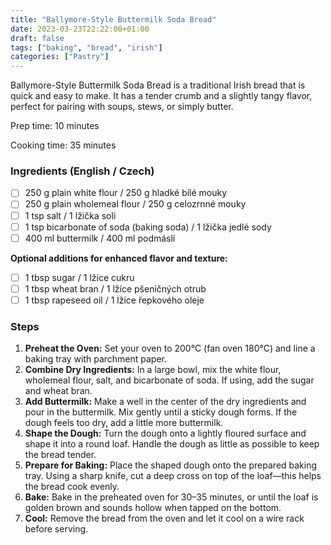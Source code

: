 ```yaml
---
title: "Ballymore-Style Buttermilk Soda Bread"
date: 2023-03-23T22:22:00+01:00
draft: false
tags: ["baking", "bread", "irish"]
categories: ["Pastry"]
---
```


Ballymore-Style Buttermilk Soda Bread is a traditional Irish bread that is quick and easy to make. It has a tender crumb and a slightly tangy flavor, perfect for pairing with soups, stews, or simply butter.

<div class="recipe" id="recipe">
Prep time: 10 minutes

Cooking time: 35 minutes

### Ingredients (English / Czech)
- [ ] 250 g plain white flour / 250 g hladké bílé mouky
- [ ] 250 g plain wholemeal flour / 250 g celozrnné mouky
- [ ] 1 tsp salt / 1 lžička soli
- [ ] 1 tsp bicarbonate of soda (baking soda) / 1 lžička jedlé sody
- [ ] 400 ml buttermilk / 400 ml podmáslí

**Optional additions for enhanced flavor and texture:**
- [ ] 1 tbsp sugar / 1 lžíce cukru
- [ ] 1 tbsp wheat bran / 1 lžíce pšeničných otrub
- [ ] 1 tbsp rapeseed oil / 1 lžíce řepkového oleje

### Steps
1. **Preheat the Oven:** Set your oven to 200°C (fan oven 180°C) and line a baking tray with parchment paper.
2. **Combine Dry Ingredients:** In a large bowl, mix the white flour, wholemeal flour, salt, and bicarbonate of soda. If using, add the sugar and wheat bran.
3. **Add Buttermilk:** Make a well in the center of the dry ingredients and pour in the buttermilk. Mix gently until a sticky dough forms. If the dough feels too dry, add a little more buttermilk.
4. **Shape the Dough:** Turn the dough onto a lightly floured surface and shape it into a round loaf. Handle the dough as little as possible to keep the bread tender.
5. **Prepare for Baking:** Place the shaped dough onto the prepared baking tray. Using a sharp knife, cut a deep cross on top of the loaf—this helps the bread cook evenly.
6. **Bake:** Bake in the preheated oven for 30–35 minutes, or until the loaf is golden brown and sounds hollow when tapped on the bottom.
7. **Cool:** Remove the bread from the oven and let it cool on a wire rack before serving.

</div>
